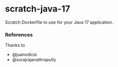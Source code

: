 # scratch-java-17
Scratch Dockerfile to use for your Java 17 application.

### References
Thanks to
- @juanodicio
- @surajrajanathrapully